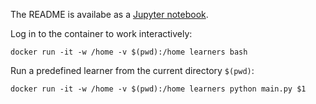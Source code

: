 The README is availabe as a <a href='README.ipynb'>Jupyter notebook</a>.

Log in to the container to work interactively:
```
docker run -it -w /home -v $(pwd):/home learners bash
```

Run a predefined learner from the current directory `$(pwd)`:
```
docker run -it -w /home -v $(pwd):/home learners python main.py $1
```